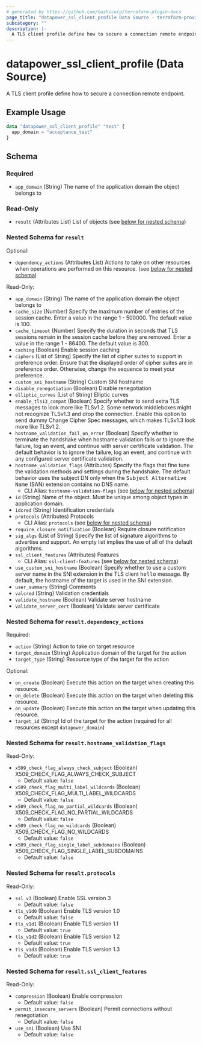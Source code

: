 ```yaml
---
# generated by https://github.com/hashicorp/terraform-plugin-docs
page_title: "datapower_ssl_client_profile Data Source - terraform-provider-datapower"
subcategory: ""
description: |-
  A TLS client profile define how to secure a connection remote endpoint.
---
```


# datapower_ssl_client_profile (Data Source)

A TLS client profile define how to secure a connection remote endpoint.

## Example Usage

```terraform
data "datapower_ssl_client_profile" "test" {
  app_domain = "acceptance_test"
}
```

<!-- schema generated by tfplugindocs -->
## Schema

### Required

- `app_domain` (String) The name of the application domain the object belongs to

### Read-Only

- `result` (Attributes List) List of objects (see [below for nested schema](#nestedatt--result))

<a id="nestedatt--result"></a>
### Nested Schema for `result`

Optional:

- `dependency_actions` (Attributes List) Actions to take on other resources when operations are performed on this resource. (see [below for nested schema](#nestedatt--result--dependency_actions))

Read-Only:

- `app_domain` (String) The name of the application domain the object belongs to
- `cache_size` (Number) Specify the maximum number of entries of the session cache. Enter a value in the range 1 - 500000. The default value is 100.
- `cache_timeout` (Number) Specify the duration in seconds that TLS sessions remain in the session cache before they are removed. Enter a value in the range 1 - 86400. The default value is 300.
- `caching` (Boolean) Enable session caching
- `ciphers` (List of String) Specify the list of cipher suites to support in preference order. Ensure that the displayed order of cipher suites are in preference order. Otherwise, change the sequence to meet your preference.
- `custom_sni_hostname` (String) Custom SNI hostname
- `disable_renegotiation` (Boolean) Disable renegotiation
- `elliptic_curves` (List of String) Elliptic curves
- `enable_tls13_compat` (Boolean) Specify whether to send extra TLS messages to look more like TLSv1.2. Some network middleboxes might not recognize TLSv1.3 and drop the connection. Enable this option to send dummy Change Cipher Spec messages, which makes TLSv1.3 look more like TLSv1.2.
- `hostname_validation_fail_on_error` (Boolean) Specify whether to terminate the handshake when hostname validation fails or to ignore the failure, log an event, and continue with server certificate validation. The default behavior is to ignore the failure, log an event, and continue with any configured server certificate validation.
- `hostname_validation_flags` (Attributes) Specify the flags that fine tune the validation methods and settings during the handshake. The default behavior uses the subject DN only when the <tt>Subject Alternative Name</tt> (SAN) extension contains no DNS name.
  - CLI Alias: `hostname-validation-flags` (see [below for nested schema](#nestedatt--result--hostname_validation_flags))
- `id` (String) Name of the object. Must be unique among object types in application domain.
- `idcred` (String) Identification credentials
- `protocols` (Attributes) Protocols
  - CLI Alias: `protocols` (see [below for nested schema](#nestedatt--result--protocols))
- `require_closure_notification` (Boolean) Require closure notification
- `sig_algs` (List of String) Specify the list of signature algorithms to advertise and support. An empty list implies the use of all of the default algorithms.
- `ssl_client_features` (Attributes) Features
  - CLI Alias: `ssl-client-features` (see [below for nested schema](#nestedatt--result--ssl_client_features))
- `use_custom_sni_hostname` (Boolean) Specify whether to use a custom server name in the SNI extension in the TLS client <tt>hello</tt> message. By default, the hostname of the target is used in the SNI extension.
- `user_summary` (String) Comments
- `valcred` (String) Validation credentials
- `validate_hostname` (Boolean) Validate server hostname
- `validate_server_cert` (Boolean) Validate server certificate

<a id="nestedatt--result--dependency_actions"></a>
### Nested Schema for `result.dependency_actions`

Required:

- `action` (String) Action to take on target resource
- `target_domain` (String) Application domain of the target for the action
- `target_type` (String) Resource type of the target for the action

Optional:

- `on_create` (Boolean) Execute this action on the target when creating this resource.
- `on_delete` (Boolean) Execute this action on the target when deleting this resource.
- `on_update` (Boolean) Execute this action on the target when updating this resource.
- `target_id` (String) Id of the target for the action (required for all resources except `datapower_domain`)


<a id="nestedatt--result--hostname_validation_flags"></a>
### Nested Schema for `result.hostname_validation_flags`

Read-Only:

- `x509_check_flag_always_check_subject` (Boolean) X509_CHECK_FLAG_ALWAYS_CHECK_SUBJECT
  - Default value: `false`
- `x509_check_flag_multi_label_wildcards` (Boolean) X509_CHECK_FLAG_MULTI_LABEL_WILDCARDS
  - Default value: `false`
- `x509_check_flag_no_partial_wildcards` (Boolean) X509_CHECK_FLAG_NO_PARTIAL_WILDCARDS
  - Default value: `false`
- `x509_check_flag_no_wildcards` (Boolean) X509_CHECK_FLAG_NO_WILDCARDS
  - Default value: `false`
- `x509_check_flag_single_label_subdomains` (Boolean) X509_CHECK_FLAG_SINGLE_LABEL_SUBDOMAINS
  - Default value: `false`


<a id="nestedatt--result--protocols"></a>
### Nested Schema for `result.protocols`

Read-Only:

- `ssl_v3` (Boolean) Enable SSL version 3
  - Default value: `false`
- `tls_v1d0` (Boolean) Enable TLS version 1.0
  - Default value: `false`
- `tls_v1d1` (Boolean) Enable TLS version 1.1
  - Default value: `true`
- `tls_v1d2` (Boolean) Enable TLS version 1.2
  - Default value: `true`
- `tls_v1d3` (Boolean) Enable TLS version 1.3
  - Default value: `true`


<a id="nestedatt--result--ssl_client_features"></a>
### Nested Schema for `result.ssl_client_features`

Read-Only:

- `compression` (Boolean) Enable compression
  - Default value: `false`
- `permit_insecure_servers` (Boolean) Permit connections without renegotiation
  - Default value: `false`
- `use_sni` (Boolean) Use SNI
  - Default value: `false`
